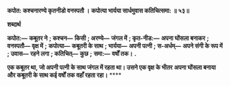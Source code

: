 **कपोत: कश्चनारण्ये कृतनीडो वनस्पतौ ।** **कपोत्या भार्यया सार्धमुवास कतिचित्समा: ॥ ५३॥** 

**शब्दार्थ** 

**कपोत:—** **कबूतर ने** **; कश्चन—** **किसी** **; अरण्ये—** **जंगल में** **; कृत-नीड:—** **अपना घोंसला बनाकर** **; वनस्पतौ—** **वृक्ष में** **;** **कपोत्या—** **कबूतरी के साथ** **; भार्यया—** **अपनी पत्नी** **; स-अर्धम्—** **अपने संगी के रूप में** **; उवास—** **रहने लगा** **; कतिचित्—** **कुछ** **;** **समा:—** **वर्षों तक।** **.** 

**एक कबूतर था, जो अपनी पत्नी के साथ जंगल में रहता था। उसने एक वृक्ष के भीतर** **अपना घोंसला बनाया और कबूतरी के साथ कई वर्षों तक वहाँ रहता रहा।** **** 